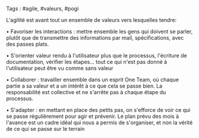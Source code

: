 Tags : #agile, #valeurs, #pogi

L'agilité est avant tout un ensemble de valeurs vers lesquelles tendre:

• Favoriser les interactions : mettre ensemble les gens qui doivent se parler, plutôt que de transmettre des informations par mail, spécifications, avec des passes plats.

• S'orienter valeur rendu à l'utilisateur plus que le processus, l'écriture de documentation, vérifier les étapes... tout ce qui n'est pas donné à l'utilisateur peut être vu comme sans valeur

• Collaborer : travailler ensemble dans un esprit One Team, où chaque partie a sa valeur et a un intérêt à ce que cela se passe bien. La responsabilité est collective et ne s'arrête pas à chaque étape du processus.

• S'adapter : en mettant en place des petits pas, on s'efforce de voir ce qui se passe régulièrement pour agir et prévenir. Le plan prévu des mois à l'avance est un cadre idéal qui nous a permis de s'organiser, et non la vérité de ce qui se passe sur le terrain